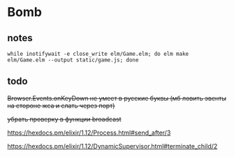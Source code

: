 # Bomb

## notes

    while inotifywait -e close_write elm/Game.elm; do elm make elm/Game.elm --output static/game.js; done

## todo

~~Browser.Events.onKeyDown не умеет в русские буквы (мб ловить эвенты на стороне жса и слать через порт)~~

~~убрать проверку в функции broadcast~~

https://hexdocs.pm/elixir/1.12/Process.html#send_after/3

https://hexdocs.pm/elixir/1.12/DynamicSupervisor.html#terminate_child/2
